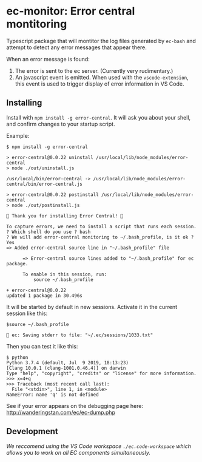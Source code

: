 # ec-monitor: Error central montitoring

Typescript package that will montitor the log files generated by `ec-bash`
and attempt to detect any error messages that appear there.

When an error message is found:

1. The error is sent to the ec server. (Currently very rudimentary.)
2. An javascript event is emitted. When used with the `vscode-extension`, this
   event is used to trigger display of error information in VS Code.

## Installing

Install with `npm install -g error-central`. It will ask you about your shell, 
and confirm changes to your startup script.

Example:

```
$ npm install -g error-central

> error-central@0.0.22 uninstall /usr/local/lib/node_modules/error-central
> node ./out/uninstall.js

/usr/local/bin/error-central -> /usr/local/lib/node_modules/error-central/bin/error-central.js

> error-central@0.0.22 postinstall /usr/local/lib/node_modules/error-central
> node ./out/postinstall.js

🐛 Thank you for installing Error Central! 🐛

To capture errors, we need to install a script that runs each session.
? Which shell do you use ? bash
? We will add error-central monitoring to ~/.bash_profile, is it ok ? Yes
=> Added error-central source line in "~/.bash_profile" file

      => Error-central source lines added to "~/.bash_profile" for ec package.

      To enable in this session, run:
          source ~/.bash_profile

+ error-central@0.0.22
updated 1 package in 30.496s
```

It will be started by default in new sessions. Activate it in the current session like this: 
```
$source ~/.bash_profile

🐛 ec: Saving stderr to file: "~/.ec/sessions/1033.txt"
```

Then you can test it like this:

```
$ python
Python 3.7.4 (default, Jul  9 2019, 18:13:23)
[Clang 10.0.1 (clang-1001.0.46.4)] on darwin
Type "help", "copyright", "credits" or "license" for more information.
>>> x=4+q
>>> Traceback (most recent call last):
  File "<stdin>", line 1, in <module>
NameError: name 'q' is not defined
```

See if your error appears on the debugging page here: http://wanderingstan.com/ec/ec-dump.php


## Development

_We reccomend using the VS Code workspace `./ec.code-workspace` which allows
you to work on all EC components simultaneously._
